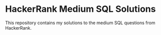 # HackerRank Medium SQL Solutions

This repository contains my solutions to the medium SQL questions from HackerRank.
